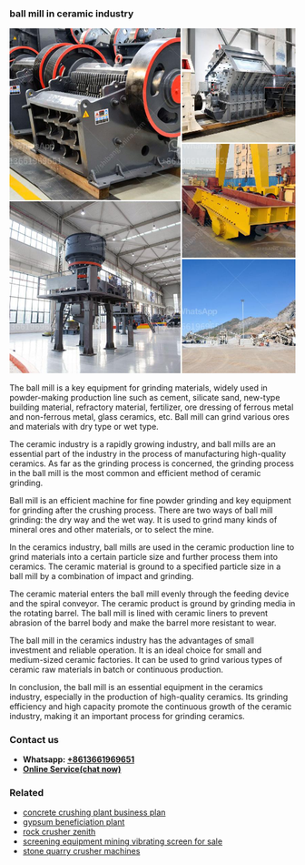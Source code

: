 <h3>ball mill in ceramic industry</h3><img src='1708589173.jpg' alt=''><p>The ball mill is a key equipment for grinding materials, widely used in powder-making production line such as cement, silicate sand, new-type building material, refractory material, fertilizer, ore dressing of ferrous metal and non-ferrous metal, glass ceramics, etc. Ball mill can grind various ores and materials with dry type or wet type.</p><p>The ceramic industry is a rapidly growing industry, and ball mills are an essential part of the industry in the process of manufacturing high-quality ceramics. As far as the grinding process is concerned, the grinding process in the ball mill is the most common and efficient method of ceramic grinding.</p><p>Ball mill is an efficient machine for fine powder grinding and key equipment for grinding after the crushing process. There are two ways of ball mill grinding: the dry way and the wet way. It is used to grind many kinds of mineral ores and other materials, or to select the mine.</p><p>In the ceramics industry, ball mills are used in the ceramic production line to grind materials into a certain particle size and further process them into ceramics. The ceramic material is ground to a specified particle size in a ball mill by a combination of impact and grinding.</p><p>The ceramic material enters the ball mill evenly through the feeding device and the spiral conveyor. The ceramic product is ground by grinding media in the rotating barrel. The ball mill is lined with ceramic liners to prevent abrasion of the barrel body and make the barrel more resistant to wear.</p><p>The ball mill in the ceramics industry has the advantages of small investment and reliable operation. It is an ideal choice for small and medium-sized ceramic factories. It can be used to grind various types of ceramic raw materials in batch or continuous production.</p><p>In conclusion, the ball mill is an essential equipment in the ceramics industry, especially in the production of high-quality ceramics. Its grinding efficiency and high capacity promote the continuous growth of the ceramic industry, making it an important process for grinding ceramics.</p><h3>Contact us</h3><ul><li><strong>Whatsapp:&nbsp;<a href="https://wa.me/8613661969651">+8613661969651</a></strong></li><li><a href="https://swt.shibang-china.com/?git&amp;zhl&amp;ball mill in ceramic industry"><strong>Online Service(chat now)</strong></a></li></ul><h3>Related</h3><ul><li><a href='concrete crushing plant business plan.md'>concrete crushing plant business plan</a></li><li><a href='gypsum beneficiation plant.md'>gypsum beneficiation plant</a></li><li><a href='rock crusher zenith.md'>rock crusher zenith</a></li><li><a href='screening equipment mining vibrating screen for sale.md'>screening equipment mining vibrating screen for sale</a></li><li><a href='stone quarry crusher machines.md'>stone quarry crusher machines</a></li></ul>